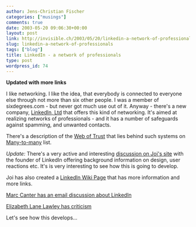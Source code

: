 ```yaml
---
author: Jens-Christian Fischer
categories: ["musings"]
comments: true
date: 2003-05-20 09:06:30+00:00
layout: post
link: http://invisible.ch/2003/05/20/linkedin-a-network-of-professionals/
slug: linkedin-a-network-of-professionals
tags: ["blog"]
title: LinkedIn - a network of professionals
type: post
wordpress_id: 74
---
```


**Updated with more links**

I like networking. I like the idea, that everybody is connected to everyone else through not more than six other people. I was a member of sixdegrees.com - but never got much use out of it. Anyway - there's a new company, [LinkedIn, Ltd](http://www.linkedin.com) that offers this kind of networking. It's aimed at realizing networks of professionals - and it has a number of safeguards against spamming, and unwanted contacts.

There's a description of the [Web of Trust](http://www.corante.com/many/20030501.shtml#33458) that lies behind such systems on [Many-to-many](http://www.corante.com/many) list.

_Update:_ There's a very active and interesting [discussion on Joi's site](http://joi.ito.com/archives/2003/05/11/example_of_usefulness_of_linkedin.html) with the founder of LinkedIn offering background information on design, user reactions etc. It's is very interesting to see how this is going to develop.

Joi has also created a [LinkedIn Wiki Page](http://joi.ito.com/joiwiki/LinkedIn) that has more information and more links.

[Marc Canter has an email discussion about LinkedIn](http://blogs.it/0100198/2003/05/09.html)

[Elizabeth Lane Lawley has criticism](http://www.it.rit.edu/~ell/mamamusings/archives/000445.html)



Let's see how this develops...
